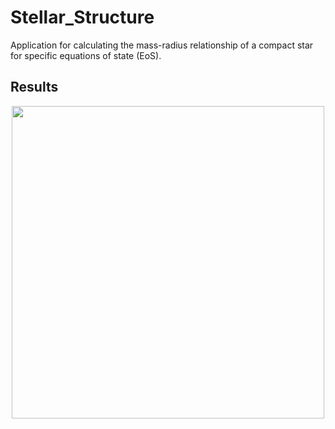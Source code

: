 # Stellar_Structure

Application for calculating the mass-radius relationship of a compact star for specific equations of state (EoS).


## Results

<p align="center">
<img src="" width="500">
</p>

